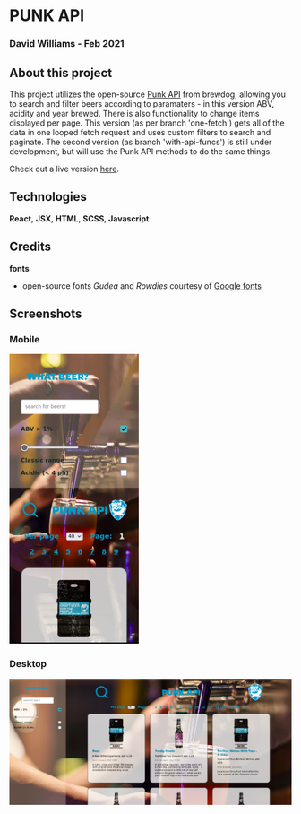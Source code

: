 # PUNK API

### David Williams - Feb 2021

## About this project

This project utilizes the open-source [Punk API](https://punkapi.com/documentation/v2) from brewdog, allowing you to search and filter beers according to paramaters - in this version ABV, acidity and year brewed. There is also functionality to change items displayed per page.
This version (as per branch 'one-fetch') gets all of the data in one looped fetch request and uses custom filters to search and paginate. The second version (as branch 'with-api-funcs') is still under development, but will use the Punk API methods to do the same things.

Check out a live version [here](https://eccirc.github.io/api-punks/).

## Technologies

**React**, **JSX**, **HTML**, **SCSS**, **Javascript**

## Credits

**fonts**

- open-source fonts _Gudea_ and _Rowdies_ courtesy of [Google fonts](https://fonts.google.com/)

## Screenshots

### Mobile

![mobile vie](./src/assets/punk_api_mobile.png)

### Desktop

![desktop view](./src/assets/punk_api_desktop.png)
